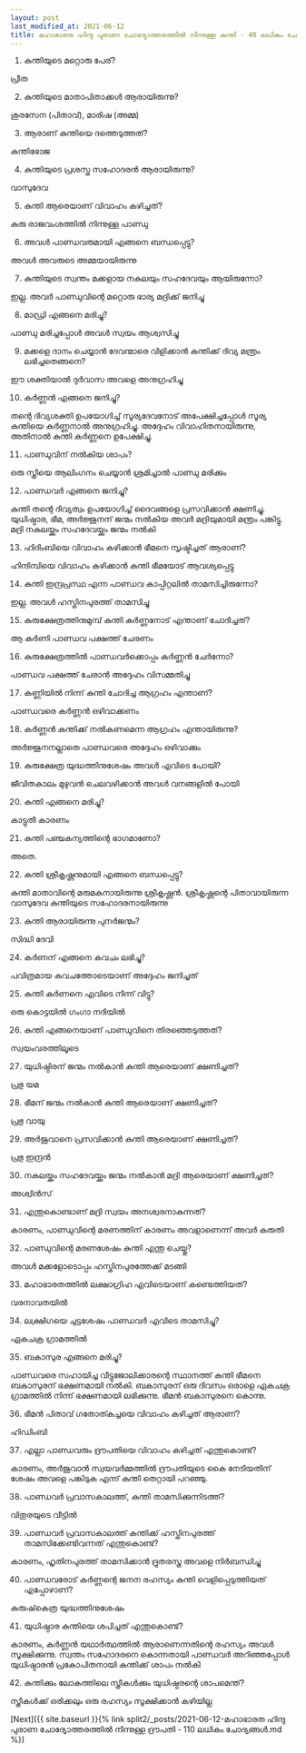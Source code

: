 ```yaml
---
layout: post
last_modified_at: 2021-06-12
title: മഹാഭാരത ഹിന്ദു പുരാണ ചോദ്യോത്തരത്തിൽ നിന്നുള്ള കുന്തി - 40 ലധികം ചോദ്യങ്ങൾ
---
```


1) കുന്തിയുടെ മറ്റൊരു പേര്?

പ്രീത

2) കുന്തിയുടെ മാതാപിതാക്കൾ ആരായിരുന്നു?

ശുരസേന (പിതാവ്), മാരിഷ (അമ്മ)

3) ആരാണ് കുന്തിയെ ദത്തെടുത്തത്?

കുന്തിഭോജ

4) കുന്തിയുടെ പ്രശസ്ത സഹോദരൻ ആരായിരുന്നു?
 
വാസുദേവ

5) കുന്തി ആരെയാണ് വിവാഹം കഴിച്ചത്?

കുരു രാജവംശത്തിൽ നിന്നുള്ള പാണ്ഡു

6) അവൾ പാണ്ഡവരുമായി എങ്ങനെ ബന്ധപ്പെട്ടു?

അവൾ അവരുടെ അമ്മയായിരുന്നു

7) കുന്തിയുടെ സ്വന്തം മക്കളായ നകുലയും സഹദേവയും ആയിരുന്നോ?

ഇല്ല. അവർ പാണ്ഡുവിന്റെ മറ്റൊരു ഭാര്യ മദ്രിക്ക് ജനിച്ചു

8) മാഡ്രി എങ്ങനെ മരിച്ചു?

പാണ്ഡു മരിച്ചപ്പോൾ അവൾ സ്വയം ആശ്വസിച്ചു

9) മക്കളെ ദാനം ചെയ്യാൻ ദേവന്മാരെ വിളിക്കാൻ കുന്തിക്ക് ദിവ്യ മന്ത്രം ലഭിച്ചതെങ്ങനെ?

 ഈ ശക്തിയാൽ ദുർവാസ അവളെ അനുഗ്രഹിച്ചു

10) കർണ്ണൻ എങ്ങനെ ജനിച്ചു?

തന്റെ ദിവ്യശക്തി ഉപയോഗിച്ച് സൂര്യദേവനോട് അപേക്ഷിച്ചപ്പോൾ സൂര്യ കുന്തിയെ കർണ്ണനാൽ അനുഗ്രഹിച്ചു. അദ്ദേഹം വിവാഹിതനായിരുന്നു, അതിനാൽ കുന്തി കർണ്ണനെ ഉപേക്ഷിച്ചു.

11) പാണ്ഡുവിന് നൽകിയ ശാപം?

ഒരു സ്ത്രീയെ ആലിംഗനം ചെയ്യാൻ ശ്രമിച്ചാൽ പാണ്ഡു മരിക്കും

12) പാണ്ഡവർ എങ്ങനെ ജനിച്ചു?

കുന്തി തന്റെ ദിവ്യത്വം ഉപയോഗിച്ച് ദൈവങ്ങളെ പ്രസവിക്കാൻ ക്ഷണിച്ചു. യുധിഷ്ഠാര, ഭീമ, അർജ്ജുനന് ജന്മം നൽകിയ അവർ മദ്രിയുമായി മന്ത്രം പങ്കിട്ടു. മദ്രി നകുലയ്ക്കും സഹദേവയ്ക്കും ജന്മം നൽകി

13) ഹിദിംബിയെ വിവാഹം കഴിക്കാൻ ഭീമനെ സൃഷ്ടിച്ചത് ആരാണ്?

ഹിന്ദിമ്പിയെ വിവാഹം കഴിക്കാൻ കുന്തി ഭീമയോട് ആവശ്യപ്പെട്ടു

14) കുന്തി ഇന്ദ്രപ്രസ്ഥ എന്ന പാണ്ഡവ കാപ്പിറ്റലിൽ താമസിച്ചിരുന്നോ?

ഇല്ല. അവൾ ഹസ്തിനപുരത്ത് താമസിച്ചു

15) കുരുക്ഷേത്രത്തിനുമുമ്പ് കുന്തി കർണ്ണനോട് എന്താണ് ചോദിച്ചത്?

ആ കർണി പാണ്ഡവ പക്ഷത്ത് ചേരണം

16) കുരുക്ഷേത്രത്തിൽ പാണ്ഡവർക്കൊപ്പം കർണ്ണൻ ചേർന്നോ?

പാണ്ഡവ പക്ഷത്ത് ചേരാൻ അദ്ദേഹം വിസമ്മതിച്ചു

17) കണ്ണിയിൽ നിന്ന് കുന്തി ചോദിച്ച ആഗ്രഹം എന്താണ്?

പാണ്ഡവരെ കർണ്ണൻ ഒഴിവാക്കണം

18) കർണ്ണൻ കുന്തിക്ക് നൽകണമെന്ന ആഗ്രഹം എന്തായിരുന്നു?

അർജ്ജുനനല്ലാതെ പാണ്ഡവരെ അദ്ദേഹം ഒഴിവാക്കും

19) കുരുക്ഷേത്ര യുദ്ധത്തിനുശേഷം അവൾ എവിടെ പോയി?

ജീവിതകാലം മുഴുവൻ ചെലവഴിക്കാൻ അവൾ വനങ്ങളിൽ പോയി

20) കുന്തി എങ്ങനെ മരിച്ചു?

കാട്ടുതീ കാരണം

21) കുന്തി പഞ്ചകന്യത്തിന്റെ ഭാഗമാണോ?

അതെ.

22) കുന്തി ശ്രീകൃഷ്ണനുമായി എങ്ങനെ ബന്ധപ്പെട്ടു?

കുന്തി മാതാവിന്റെ മരുമകനായിരുന്നു ശ്രീകൃഷ്ണൻ. ശ്രീകൃഷ്ണന്റെ പിതാവായിരുന്ന വാസുദേവ കുന്തിയുടെ സഹോദരനായിരുന്നു

23) കുന്തി ആരായിരുന്നു പുനർജന്മം?

സിദ്ധി ദേവി

24) കർണന് എങ്ങനെ കവചം ലഭിച്ചു?

പവിത്രമായ കവചത്തോടെയാണ് അദ്ദേഹം ജനിച്ചത്

25) കുന്തി കർണനെ എവിടെ നിന്ന് വിട്ടു?

ഒരു കൊട്ടയിൽ ഗംഗാ നദിയിൽ

26) കുന്തി എങ്ങനെയാണ് പാണ്ഡുവിനെ തിരഞ്ഞെടുത്തത്?

സ്വയംവരത്തിലൂടെ

27) യുധിഷ്ഠിരന് ജന്മം നൽകാൻ കുന്തി ആരെയാണ് ക്ഷണിച്ചത്?

പ്രഭു യമ

28) ഭീമന് ജന്മം നൽകാൻ കുന്തി ആരെയാണ് ക്ഷണിച്ചത്?

പ്രഭു വായു

29) അർജുവാനെ പ്രസവിക്കാൻ കുന്തി ആരെയാണ് ക്ഷണിച്ചത്?

പ്രഭു ഇന്ദ്രൻ

30) നകുലയ്ക്കും സഹദേവയ്ക്കും ജന്മം നൽകാൻ മദ്രി ആരെയാണ് ക്ഷണിച്ചത്?

അശ്വിൻസ്

31) എന്തുകൊണ്ടാണ് മദ്രി സ്വയം അനശ്വരനാകുന്നത്?

കാരണം, പാണ്ഡുവിന്റെ മരണത്തിന് കാരണം അവളാണെന്ന് അവർ കരുതി

32) പാണ്ഡുവിന്റെ മരണശേഷം കുന്തി എന്തു ചെയ്തു?

അവൾ മക്കളോടൊപ്പം ഹസ്തിനപുരത്തേക്ക് മടങ്ങി

33) മഹാഭാരതത്തിൽ ലക്ഷാഗ്രിഹ എവിടെയാണ് കണ്ടെത്തിയത്?

വരനാവതയിൽ

34) ലക്ഷ്രിഗയെ ചുട്ടശേഷം പാണ്ഡവർ എവിടെ താമസിച്ചു?

ഏകചക്ര ഗ്രാമത്തിൽ

35) ബകാസുര എങ്ങനെ മരിച്ചു?

പാണ്ഡവരെ സഹായിച്ച വീട്ടുജോലിക്കാരന്റെ സ്ഥാനത്ത് കുന്തി ഭീമനെ ബകാസുരന് ഭക്ഷണമായി നൽകി. ബകാസുരന് ഒരു ദിവസം ഒരാളെ ഏകചക്ര ഗ്രാമത്തിൽ നിന്ന് ഭക്ഷണമായി ലഭിക്കുന്നു. ഭീമൻ ബകാസുരനെ കൊന്നു.

36) ഭീമൻ പിതാവ് ഗതോത്കച്ചയെ വിവാഹം കഴിച്ചത് ആരാണ്?

ഹിഡിംബി

37) എല്ലാ പാണ്ഡവരും ദ്രൗപതിയെ വിവാഹം കഴിച്ചത് എന്തുകൊണ്ട്?

കാരണം, അർജുവാൻ സ്വയവർമ്മത്തിൽ ദ്രൗപതിയുടെ കൈ നേടിയതിന് ശേഷം അവളെ പങ്കിടുക എന്ന് കുന്തി തെറ്റായി പറഞ്ഞു.


38) പാണ്ഡവർ പ്രവാസകാലത്ത്, കുന്തി താമസിക്കുന്നിടത്ത്?

വിതുരയുടെ വീട്ടിൽ

39) പാണ്ഡവർ പ്രവാസകാലത്ത് കുന്തിക്ക് ഹസ്തിനപുരത്ത് താമസിക്കേണ്ടിവന്നത് എന്തുകൊണ്ട്?

കാരണം, ഹൃതിനപുരത്ത് താമസിക്കാൻ ദ്രുതരസ്ത്ര അവളെ നിർബന്ധിച്ചു

40) പാണ്ഡവരോട് കർണ്ണന്റെ ജനന രഹസ്യം കുന്തി വെളിപ്പെടുത്തിയത് എപ്പോഴാണ്?

കുരുഷ്‌കെത്ര യുദ്ധത്തിനുശേഷം

41) യുധിഷ്ഠാര കുന്തിയെ ശപിച്ചത് എന്തുകൊണ്ട്?

കാരണം, കർണ്ണൻ യഥാർത്ഥത്തിൽ ആരാണെന്നതിന്റെ രഹസ്യം അവൾ സൂക്ഷിക്കുന്നു. സ്വന്തം സഹോദരനെ കൊന്നതായി പാണ്ഡവർ അറിഞ്ഞപ്പോൾ യുധിഷ്ഠാരൻ പ്രകോപിതനായി കുന്തിക്ക് ശാപം നൽകി

42) കുന്തിക്കും ലോകത്തിലെ സ്ത്രീകൾക്കും യുധിഷ്ഠരന്റെ ശാപമെന്ത്?

സ്ത്രീകൾക്ക് ഒരിക്കലും ഒരു രഹസ്യം സൂക്ഷിക്കാൻ കഴിയില്ല

[Next]({{ site.baseurl }}{% link  split2/_posts/2021-06-12-മഹാഭാരത ഹിന്ദു പുരാണ ചോദ്യോത്തരത്തിൽ നിന്നുള്ള ദ്രൗപതി - 110 ലധികം ചോദ്യങ്ങൾ.md %})
